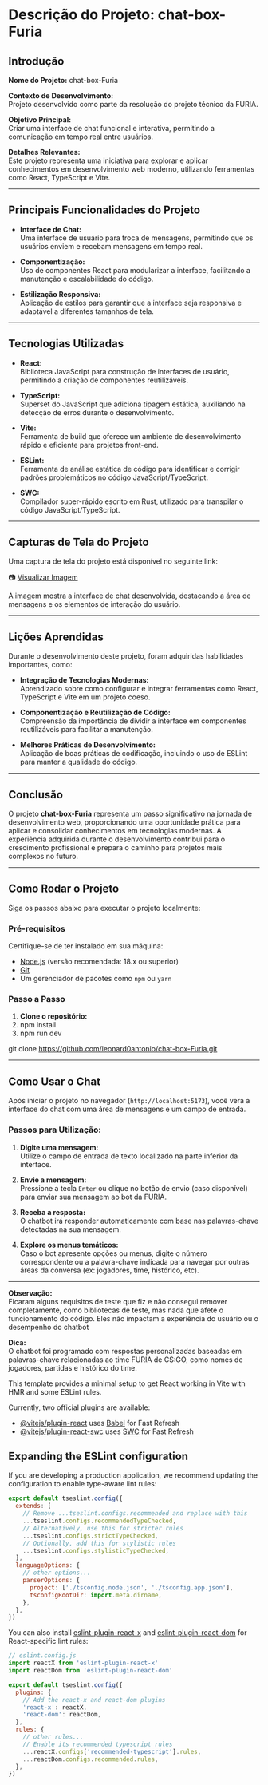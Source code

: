 # Descrição do Projeto: chat-box-Furia

## Introdução

**Nome do Projeto:** chat-box-Furia

**Contexto de Desenvolvimento:**  
Projeto desenvolvido como parte da resolução do projeto técnico da FURIA.

**Objetivo Principal:**  
Criar uma interface de chat funcional e interativa, permitindo a comunicação em tempo real entre usuários.

**Detalhes Relevantes:**  
Este projeto representa uma iniciativa para explorar e aplicar conhecimentos em desenvolvimento web moderno, utilizando ferramentas como React, TypeScript e Vite.

---

## Principais Funcionalidades do Projeto

- **Interface de Chat:**  
  Uma interface de usuário para troca de mensagens, permitindo que os usuários enviem e recebam mensagens em tempo real.

- **Componentização:**  
  Uso de componentes React para modularizar a interface, facilitando a manutenção e escalabilidade do código.

- **Estilização Responsiva:**  
  Aplicação de estilos para garantir que a interface seja responsiva e adaptável a diferentes tamanhos de tela.

---

## Tecnologias Utilizadas

- **React:**  
  Biblioteca JavaScript para construção de interfaces de usuário, permitindo a criação de componentes reutilizáveis.

- **TypeScript:**  
  Superset do JavaScript que adiciona tipagem estática, auxiliando na detecção de erros durante o desenvolvimento.

- **Vite:**  
  Ferramenta de build que oferece um ambiente de desenvolvimento rápido e eficiente para projetos front-end.

- **ESLint:**  
  Ferramenta de análise estática de código para identificar e corrigir padrões problemáticos no código JavaScript/TypeScript.

- **SWC:**  
  Compilador super-rápido escrito em Rust, utilizado para transpilar o código JavaScript/TypeScript.

---

## Capturas de Tela do Projeto

Uma captura de tela do projeto está disponível no seguinte link:

📷 [Visualizar Imagem](https://drive.google.com/file/d/1m-JFUgSGYwNe35_7gmb4_kvCzxZVV59l/view?usp=sharing)

A imagem mostra a interface de chat desenvolvida, destacando a área de mensagens e os elementos de interação do usuário.

---

## Lições Aprendidas

Durante o desenvolvimento deste projeto, foram adquiridas habilidades importantes, como:

- **Integração de Tecnologias Modernas:**  
  Aprendizado sobre como configurar e integrar ferramentas como React, TypeScript e Vite em um projeto coeso.

- **Componentização e Reutilização de Código:**  
  Compreensão da importância de dividir a interface em componentes reutilizáveis para facilitar a manutenção.

- **Melhores Práticas de Desenvolvimento:**  
  Aplicação de boas práticas de codificação, incluindo o uso de ESLint para manter a qualidade do código.

---

## Conclusão

O projeto **chat-box-Furia** representa um passo significativo na jornada de desenvolvimento web, proporcionando uma oportunidade prática para aplicar e consolidar conhecimentos em tecnologias modernas. A experiência adquirida durante o desenvolvimento contribui para o crescimento profissional e prepara o caminho para projetos mais complexos no futuro.

---

## Como Rodar o Projeto

Siga os passos abaixo para executar o projeto localmente:

### Pré-requisitos

Certifique-se de ter instalado em sua máquina:

- [Node.js](https://nodejs.org/) (versão recomendada: 18.x ou superior)
- [Git](https://git-scm.com/)
- Um gerenciador de pacotes como `npm` ou `yarn`

### Passo a Passo

1. **Clone o repositório:**
2. npm install
3. npm run dev


git clone https://github.com/leonard0antonio/chat-box-Furia.git

---

## Como Usar o Chat

Após iniciar o projeto no navegador (`http://localhost:5173`), você verá a interface do chat com uma área de mensagens e um campo de entrada.

### Passos para Utilização:

1. **Digite uma mensagem:**  
   Utilize o campo de entrada de texto localizado na parte inferior da interface.

2. **Envie a mensagem:**  
   Pressione a tecla `Enter` ou clique no botão de envio (caso disponível) para enviar sua mensagem ao bot da FURIA.

3. **Receba a resposta:**  
   O chatbot irá responder automaticamente com base nas palavras-chave detectadas na sua mensagem.

4. **Explore os menus temáticos:**  
   Caso o bot apresente opções ou menus, digite o número correspondente ou a palavra-chave indicada para navegar por outras áreas da conversa (ex: jogadores, time, histórico, etc).

---

**Observação:**  
Ficaram alguns requisitos de teste que fiz e não consegui remover completamente, como bibliotecas de teste, mas nada que afete o funcionamento do código. Eles não impactam a experiência do usuário ou o desempenho do chatbot

**Dica:**  
O chatbot foi programado com respostas personalizadas baseadas em palavras-chave relacionadas ao time FURIA de CS:GO, como nomes de jogadores, partidas e histórico do time.


This template provides a minimal setup to get React working in Vite with HMR and some ESLint rules.

Currently, two official plugins are available:

- [@vitejs/plugin-react](https://github.com/vitejs/vite-plugin-react/blob/main/packages/plugin-react) uses [Babel](https://babeljs.io/) for Fast Refresh
- [@vitejs/plugin-react-swc](https://github.com/vitejs/vite-plugin-react/blob/main/packages/plugin-react-swc) uses [SWC](https://swc.rs/) for Fast Refresh

## Expanding the ESLint configuration

If you are developing a production application, we recommend updating the configuration to enable type-aware lint rules:

```js
export default tseslint.config({
  extends: [
    // Remove ...tseslint.configs.recommended and replace with this
    ...tseslint.configs.recommendedTypeChecked,
    // Alternatively, use this for stricter rules
    ...tseslint.configs.strictTypeChecked,
    // Optionally, add this for stylistic rules
    ...tseslint.configs.stylisticTypeChecked,
  ],
  languageOptions: {
    // other options...
    parserOptions: {
      project: ['./tsconfig.node.json', './tsconfig.app.json'],
      tsconfigRootDir: import.meta.dirname,
    },
  },
})
```

You can also install [eslint-plugin-react-x](https://github.com/Rel1cx/eslint-react/tree/main/packages/plugins/eslint-plugin-react-x) and [eslint-plugin-react-dom](https://github.com/Rel1cx/eslint-react/tree/main/packages/plugins/eslint-plugin-react-dom) for React-specific lint rules:

```js
// eslint.config.js
import reactX from 'eslint-plugin-react-x'
import reactDom from 'eslint-plugin-react-dom'

export default tseslint.config({
  plugins: {
    // Add the react-x and react-dom plugins
    'react-x': reactX,
    'react-dom': reactDom,
  },
  rules: {
    // other rules...
    // Enable its recommended typescript rules
    ...reactX.configs['recommended-typescript'].rules,
    ...reactDom.configs.recommended.rules,
  },
})
```
